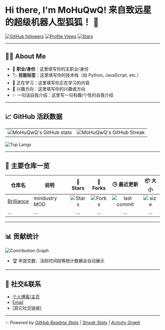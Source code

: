 # Hi there, I'm MoHuQwQ! 来自致远星的超级机器人型狐狐！ 👋

[![GitHub followers](https://img.shields.io/github/followers/MoHuQwQ?style=social)](https://github.com/MoHuQwQ?tab=followers)
[![Profile Views](https://komarev.com/ghpvc/?username=MoHuQwQ)](https://github.com/MoHuQwQ)
[![Stars](https://img.shields.io/github/stars/MoHuQwQ?style=social)](https://github.com/MoHuQwQ?tab=stars)

---

## 🧑‍💻 About Me

- 💼 **职业/身份**：这里填写你的主职业/身份
- 🏷️ **技能标签**：这里填写你的技术栈（如 Python, JavaScript, etc.）
- 🌱 正在学习：这里填写你正在学习的内容
- 🎯 兴趣方向：这里填写你的兴趣或方向
- ✨ 一句话自我介绍：这里写一句有趣/个性的自我介绍

---

## 📈 GitHub 活跃数据

<table>
  <tr>
    <td>
      <img src="https://github-readme-stats.vercel.app/api?username=MoHuQwQ&show_icons=true&count_private=true&hide_title=true&hide_rank=false&theme=default" alt="MoHuQwQ's GitHub stats" />
    </td>
    <td>
      <img src="https://github-readme-streak-stats.herokuapp.com/?user=MoHuQwQ&theme=default" alt="MoHuQwQ's GitHub Streak" />
    </td>
  </tr>
</table>

![Top Langs](https://github-readme-stats.vercel.app/api/top-langs/?username=MoHuQwQ&layout=compact&hide_title=true&theme=default)

---

## 🚀 主要仓库一览

| 仓库名 | 说明 | 🌟 Stars | 🍴 Forks | 🕒 最近更新 | 📦 大小 |
|--------|------|:-------:|:--------:|:----------:|:-------:|
| [Brilliance](https://github.com/MoHuQwQ/Brilliance) | mindustry MOD | ![Stars](https://img.shields.io/github/stars/MoHuQwQ/Brilliance?style=social) | ![Forks](https://img.shields.io/github/forks/MoHuQwQ/Brilliance?style=social) | ![last commit](https://img.shields.io/github/last-commit/MoHuQwQ/Brilliance) | ![size](https://img.shields.io/github/repo-size/MoHuQwQ/Brilliance) |
| ...    | ...  | ...     | ...      | ...        | ...     |

---

## 📊 贡献统计

![Contribution Graph](https://github-readme-activity-graph.vercel.app/graph?username=MoHuQwQ&theme=github)

- 🏆 年提交数、活跃时间段等统计数据会自动展示

---

## 🔗 社交&联系

- [个人博客/主页](https://space.bilibili.com/335712582?spm_id_from=333.1007.0.0)
- [Email](mailto:MoHuQwQ@outlook.com)
- [其它社交链接]

---

_✨ Powered by [GitHub Readme Stats](https://github.com/anuraghazra/github-readme-stats) | [Streak Stats](https://github.com/denvercoder1/github-readme-streak-stats) | [Activity Graph](https://github.com/Ashutosh00710/github-readme-activity-graph)_
